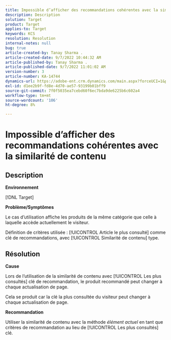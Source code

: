 ```yaml
---
title: Impossible d’afficher des recommandations cohérentes avec la similarité de contenu
description: Description
solution: Target
product: Target
applies-to: Target
keywords: KCS
resolution: Resolution
internal-notes: null
bug: true
article-created-by: Tanay Sharma .
article-created-date: 9/7/2022 10:44:32 AM
article-published-by: Tanay Sharma .
article-published-date: 9/7/2022 11:01:02 AM
version-number: 3
article-number: KA-14744
dynamics-url: https://adobe-ent.crm.dynamics.com/main.aspx?forceUCI=1&pagetype=entityrecord&etn=knowledgearticle&id=d1bc1008-9a2e-ed11-9db1-002248086735
exl-id: d1ee2b9f-fd8e-4d70-ae57-93199b01bff9
source-git-commit: 7f0f5035ea7cebd60f6ec7bda9de6225b6c602a4
workflow-type: tm+mt
source-wordcount: '106'
ht-degree: 8%

---
```


# Impossible d’afficher des recommandations cohérentes avec la similarité de contenu

## Description


<b>Environnement</b>

[!DNL Target]



<b>Problème/Symptômes</b>

Le cas d’utilisation affiche les produits de la même catégorie que celle à laquelle accède actuellement le visiteur.

Définition de critères utilisée : [!UICONTROL Article le plus consulté] comme clé de recommandations, avec [!UICONTROL Similarité de contenu] type.


## Résolution


<b>Cause</b>

Lors de l’utilisation de la similarité de contenu avec [!UICONTROL Les plus consultés] clé de recommandation, le produit recommandé peut changer à chaque actualisation de page.

Cela se produit car la clé la plus consultée du visiteur peut changer à chaque actualisation de page.



<b>Recommandation</b>

Utiliser la similarité de contenu avec la méthode *élément actuel* en tant que critères de recommandation au lieu de [!UICONTROL Les plus consultés] clé.
